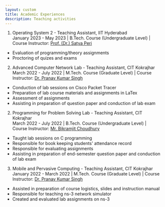 ```yaml
---
layout: custom
title: Academic Experiences
description: Teaching activities
---
```


1.  Operating System 2 - Teaching Assistant, IIT Hyderabad <br>
January 2023 - May 2023 | B.Tech. Course (Undergraduate Level) | Course Instructor: [Prof. (Dr.) Satya Peri ](https://people.iith.ac.in/sathya_p/)
* Evaluation of programming/theory assignments
* Proctoring of quizes and exams 


2. Advanced Computer Network Lab - Teaching Assistant, CIT Kokrajhar <br>
March 2022 - July 2022 | M.Tech. Course (Graduate Level) | Course Instructor: [Dr. Pranav Kumar Singh](https://cit.ac.in/departments/profile/cse/pranav-kumar-singh) 
* Conduction of lab sessions on Cisco Packet Tracer
* Preparation of lab course materials and assignments in LaTex
* Assessment of assignments
* Assisting in preparation of question paper and conduction of lab exam 


2. Programming for Problem Solving Lab - Teaching Assistant, CIT Kokrajhar <br>
March 2022 - July 2022 | B.Tech. Course (Undergraduate Level) | Course Instructor: [Mr. Bikramjit Choudhury](https://cit.ac.in/departments/profile/cse/bikramjit-choudhury)
* Taught lab sessions on C programming
* Responsible for book keeping students' attendance record
* Responsible for evaluating assignments
* Assisting in preparation of end-semester question paper and conduction of lab exam 


3. Mobile and Pervasive Computing - Teaching Assistant, CIT Kokrajhar <br>
January 2022 - March 2022 | M.Tech. Course (Graduate Level) | Course Instructor: [Dr. Pranav Kumar Singh](https://cit.ac.in/departments/profile/cse/pranav-kumar-singh) 
* Assisted in preparation of course logistics, slides and instruction manual
* Responsible for teaching ns-3 network simulator
* Created and evaluated lab assignments on ns-3